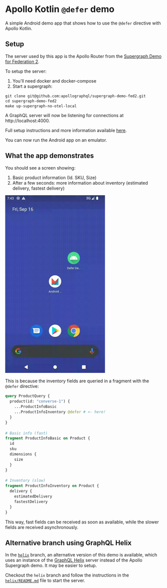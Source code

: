 # Apollo Kotlin `@defer` demo

A simple Android demo app that shows how to use the `@defer` directive with Apollo Kotlin.

## Setup

The server used by this app is the Apollo Router from the [Supergraph Demo for Federation 2](https://github.com/apollographql/supergraph-demo-fed2).

To setup the server:

1. You'll need docker and docker-compose
2. Start a supergraph:

```
git clone git@github.com:apollographql/supergraph-demo-fed2.git
cd supergraph-demo-fed2
make up-supergraph-no-otel-local
```

A GraphQL server will now be listening for connections at http://localhost:4000.

Full setup instructions and more information available [here](https://github.com/apollographql/supergraph-demo-fed2#apollo-router-entity-based-defer).

You can now run the Android app on an emulator.

## What the app demonstrates

You should see a screen showing:
1. Basic product information (Id. SKU, Size)
2. After a few seconds: more information about inventory (estimated delivery, fastest delivery)

<img src="https://raw.githubusercontent.com/BoD/DeferDemo/master/screenrecord.gif" width="320" />

This is because the inventory fields are queried in a fragment with the `@defer` directive:

```graphql
query ProductQuery {
  product(id: "converse-1") {
    ...ProductInfoBasic
    ...ProductInfoInventory @defer # <- here!
  }
}

# Basic info (fast)
fragment ProductInfoBasic on Product {
  id
  sku
  dimensions {
    size
  }
}

# Inventory (slow)
fragment ProductInfoInventory on Product {
  delivery {
    estimatedDelivery
    fastestDelivery
  }
}
```

This way, fast fields can be received as soon as available, while the slower fields are received asynchronously.

## Alternative branch using GraphQL Helix

In the [`helix`](https://github.com/BoD/DeferDemo/tree/helix) branch, an alternative version of this demo is available, which uses an instance of the [GraphQL Helix](https://www.graphql-helix.com/) server instead of the Apollo Supergraph demo. It may be easier to setup.

Checkout the `helix` branch and follow the instructions in the [`helix/README.md`](https://github.com/BoD/DeferDemo/blob/helix/helix/README.md) file to start the server.
